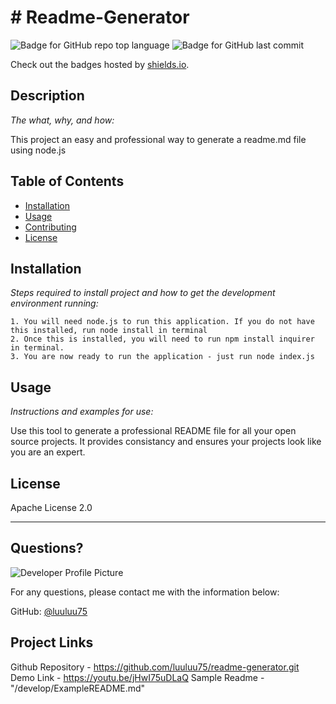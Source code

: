 # # Readme-Generator
   ![Badge for GitHub repo top language](https://img.shields.io/github/languages/top/luuluu75/readme-generator?style=flat&logo=appveyor) ![Badge for GitHub last commit](https://img.shields.io/github/last-commit/luuluu75/readme-generator?style=flat&logo=appveyor)
   
   Check out the badges hosted by [shields.io](https://shields.io/).
   
   
   ## Description 
   
   *The what, why, and how:* 
   
   This project an easy and professional way to generate a readme.md file using node.js
   ## Table of Contents
   * [Installation](#installation)
   * [Usage](#usage)
   * [Contributing](#contributing)
   * [License](#license)
   
   ## Installation
   
   *Steps required to install project and how to get the development environment running:*
   
    1. You will need node.js to run this application. If you do not have this installed, run node install in terminal
    2. Once this is installed, you will need to run npm install inquirer in terminal.
    3. You are now ready to run the application - just run node index.js
   
   ## Usage 
   
   *Instructions and examples for use:*
   
   Use this tool to generate a professional README file for all your open source projects. It provides consistancy and ensures your projects look like you are an expert.
   
   ## License
   
   Apache License 2.0
   
   ---
   
   ## Questions?
   
   ![Developer Profile Picture](https://avatars.githubusercontent.com/u/74235830?v=4) 
   
   For any questions, please contact me with the information below:
  
   GitHub: [@luuluu75](https://api.github.com/users/luuluu75)

   ## Project Links

   Github Repository - https://github.com/luuluu75/readme-generator.git
   Demo Link -  https://youtu.be/jHwI75uDLaQ
   Sample Readme - "/develop/ExampleREADME.md"